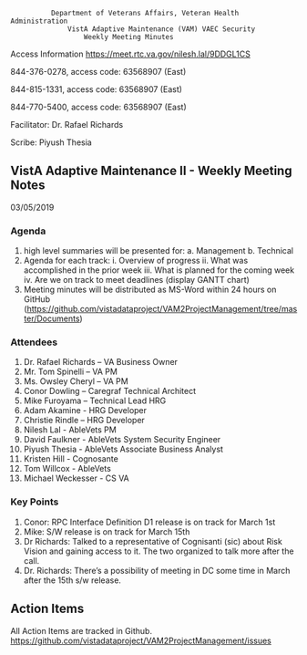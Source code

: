               Department of Veterans Affairs, Veteran Health Administration
                  VistA Adaptive Maintenance (VAM) VAEC Security 
                      Weekly Meeting Minutes
                      
Access Information https://meet.rtc.va.gov/nilesh.lal/9DDGL1CS

844-376-0278, access code: 63568907 (East)

844-815-1331, access code: 63568907 (East)

844-770-5400, access code: 63568907 (East)

Facilitator: Dr. Rafael Richards

Scribe: Piyush Thesia

## VistA Adaptive Maintenance II - Weekly Meeting Notes

03/05/2019

### Agenda
1.	high level summaries will be presented for:
  a.	Management
  b.	Technical
2.	Agenda for each track:
  i.	Overview of progress
  ii.	What was accomplished in the prior week
  iii.	What is planned for the coming week
  iv.	Are we on track to meet deadlines (display GANTT chart)
3.	Meeting minutes will be distributed as MS-Word within 24 hours on GitHub (https://github.com/vistadataproject/VAM2ProjectManagement/tree/master/Documents)


### Attendees 
1.	Dr. Rafael Richards – VA Business Owner
2.	Mr. Tom Spinelli – VA PM
3.	Ms. Owsley Cheryl – VA PM
4.  Conor Dowling – Caregraf Technical Architect
6.	Mike Furoyama – Technical Lead HRG
7.	Adam Akamine - HRG Developer
8.	Christie Rindle – HRG Developer
9.  Nilesh Lal - AbleVets PM
10. David Faulkner - AbleVets System Security Engineer
11. Piyush Thesia - AbleVets Associate Business Analyst
12. Kristen Hill - Cognosante
13. Tom Willcox - AbleVets 
14. Michael Weckesser - CS VA

### Key Points
1.	Conor:   RPC Interface Definition D1 release is on track for March 1st
2.	Mike:  S/W release is on track for March 15th
3.	Dr Richards:  Talked to a representative of Cognisanti (sic) about Risk Vision and gaining access to it. The two organized to talk more after the call.
4.	Dr. Richards: There’s a possibility of meeting in DC some time in March after the 15th s/w release.

## Action Items
All Action Items are tracked in Github. 
https://github.com/vistadataproject/VAM2ProjectManagement/issues

